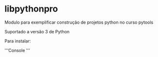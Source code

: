 # libpythonpro
Modulo para exemplificar construção de projetos python no curso pytools

Suportado a versão 3 de Python

Para instalar:

'''Console
'''